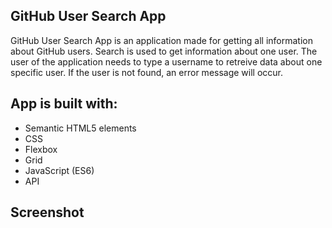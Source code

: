 GitHub User Search App
---
GitHub User Search App is an application made for getting all information about GitHub users.
Search is used to get information about one user. The user of the application needs to type a username to retreive data about one specific user. If the user is not found, an error message will occur.


## App is built with:
- Semantic HTML5 elements
- CSS
- Flexbox
- Grid
- JavaScript (ES6)
- API

## Screenshot
